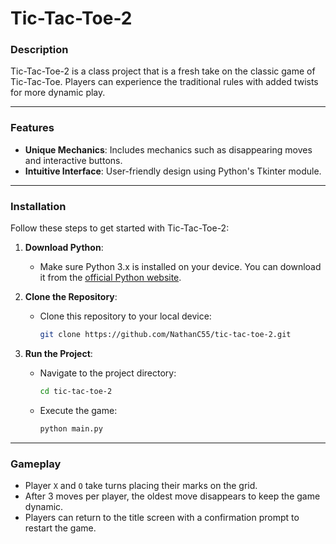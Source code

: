 # Tic-Tac-Toe-2

### Description

Tic-Tac-Toe-2 is a class project that is a fresh take on the classic game of Tic-Tac-Toe. Players can experience the traditional rules with added twists for more dynamic play.

---

### Features

- **Unique Mechanics**: Includes mechanics such as disappearing moves and interactive buttons.
- **Intuitive Interface**: User-friendly design using Python's Tkinter module.

---

### Installation

Follow these steps to get started with Tic-Tac-Toe-2:

1. **Download Python**:

   - Make sure Python 3.x is installed on your device. You can download it from the [official Python website](https://www.python.org/).

2. **Clone the Repository**:

   - Clone this repository to your local device:
     ```bash
     git clone https://github.com/NathanC55/tic-tac-toe-2.git
     ```

3. **Run the Project**:
   - Navigate to the project directory:
     ```bash
     cd tic-tac-toe-2
     ```
   - Execute the game:
     ```bash
     python main.py
     ```

---

### Gameplay

- Player `X` and `O` take turns placing their marks on the grid.
- After 3 moves per player, the oldest move disappears to keep the game dynamic.
- Players can return to the title screen with a confirmation prompt to restart the game.
